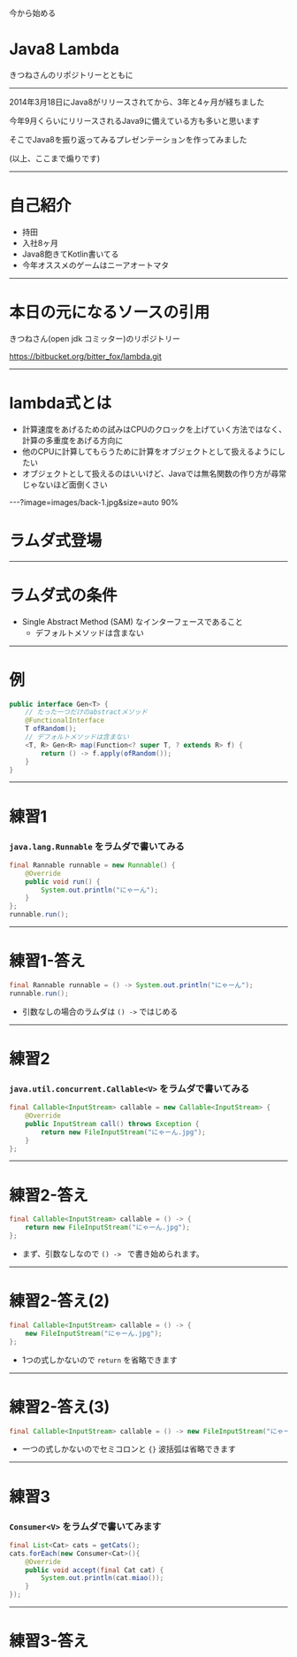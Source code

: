 今から始める

Java8 Lambda
===

きつねさんのリポジトリーとともに

---

2014年3月18日にJava8がリリースされてから、3年と4ヶ月が経ちました

今年9月くらいにリリースされるJava9に備えている方も多いと思います

そこでJava8を振り返ってみるプレゼンテーションを作ってみました

(以上、ここまで煽りです)

---

自己紹介
===

* 持田
* 入社8ヶ月
* Java8飽きてKotlin書いてる
* 今年オススメのゲームはニーアオートマタ

---

本日の元になるソースの引用
===

きつねさん(open jdk コミッター)のリポジトリー

https://bitbucket.org/bitter_fox/lambda.git

---

lambda式とは
===

* 計算速度をあげるための試みはCPUのクロックを上げていく方法ではなく、計算の多重度をあげる方向に
* 他のCPUに計算してもらうために計算をオブジェクトとして扱えるようにしたい
* オブジェクトとして扱えるのはいいけど、Javaでは無名関数の作り方が尋常じゃないほど面倒くさい

---?image=images/back-1.jpg&size=auto 90%

# ラムダ式登場

---

ラムダ式の条件
===

* Single Abstract Method (SAM) なインターフェースであること
  * デフォルトメソッドは含まない

---

例
===

```java
public interface Gen<T> {
    // たった一つだけのabstractメソッド
    @FunctionalInterface
    T ofRandom();
    // デフォルトメソッドは含まない
    <T, R> Gen<R> map(Function<? super T, ? extends R> f) {
        return () -> f.apply(ofRandom());
    }
}
```

---

練習1
===

### `java.lang.Runnable` をラムダで書いてみる

```java
final Rannable runnable = new Runnable() {
    @Override
    public void run() {
        System.out.println("にゃーん");
    }
};
runnable.run();
```

---

練習1-答え
===

```java
final Rannable runnable = () -> System.out.println("にゃーん");
runnable.run();
```

* 引数なしの場合のラムダは `() ->` ではじめる

---

練習2
===

### `java.util.concurrent.Callable<V>` をラムダで書いてみる

```java
final Callable<InputStream> callable = new Callable<InputStream> {
    @Override
    public InputStream call() throws Exception {
        return new FileInputStream("にゃーん.jpg");
    }
};
```

---

練習2-答え
===

```java
final Callable<InputStream> callable = () -> {
    return new FileInputStream("にゃーん.jpg");
};
```

* まず、引数なしなので `() -> ` で書き始められます。

---

練習2-答え(2)
===

```java
final Callable<InputStream> callable = () -> {
    new FileInputStream("にゃーん.jpg");
};
```

* 1つの式しかないので `return` を省略できます

---

練習2-答え(3)
===

```java
final Callable<InputStream> callable = () -> new FileInputStream("にゃーん.jpg");
```

* 一つの式しかないのでセミコロンと `{}` 波括弧は省略できます

---

練習3
===

### `Consumer<V>` をラムダで書いてみます

```java
final List<Cat> cats = getCats();
cats.forEach(new Consumer<Cat>(){
    @Override
    public void accept(final Cat cat) {
        System.out.println(cat.miao());
    }
});
```

---

練習3-答え
===




